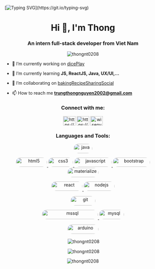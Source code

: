 [![Typing SVG](http://readme-typing-svg.herokuapp.com?font=Fira+Code&size=31&duration=1000&pause=1000&color=2C974BCD&width=435&lines=Hello!;Welcome+to+my+profile!)](https://git.io/typing-svg)

<h1 align="center">Hi 👋, I'm Thong</h1>
<h3 align="center">An intern full-stack developer from Viet Nam</h3>

<p align="center"> <img src="https://komarev.com/ghpvc/?username=thongnt0208&label=Profile%20views&color=0e75b6&style=flat" alt="thongnt0208" /> </p>


- 🔭 I’m currently working on [dicePlay](https://github.com/thongnt0208/dicePlay.git)

- 🌱 I’m currently learning **JS, ReactJS, Java, UX/UI,...**

- 👯 I’m collaborating on [bakingRecipeSharingSocial](https://github.com/SE1613-GROUP4-BakeryReceip)

- 📫 How to reach me **trungthongnguyen2002@gmail.com**

<h3 align="center">Connect with me:</h3>
<p align="center">
<a href="https://fb.com/thongwisen" target="_blank"><img align="center" src="https://raw.githubusercontent.com/rahuldkjain/github-profile-readme-generator/master/src/images/icons/Social/facebook.svg" alt="https://www.facebook.com/thongwisen" height="30" width="40" /></a>
<a href="https://linkedin.com/in/https://www.linkedin.com/in/thong-nguyen-trung-260052135/" target="_blank"><img align="center" src="https://raw.githubusercontent.com/rahuldkjain/github-profile-readme-generator/master/src/images/icons/Social/linked-in-alt.svg" alt="https://www.linkedin.com/in/thong-nguyen-trung-260052135/" height="30" width="40" /></a>
<a href="https://twitter.com/wisenvn" target="_blank"><img align="center" src="https://raw.githubusercontent.com/rahuldkjain/github-profile-readme-generator/master/src/images/icons/Social/twitter.svg" alt="wisenvn" height="30" width="40" /></a>
</p>

<h3 align="center">Languages and Tools:</h3>
<p align="center">

<!-- Java -->
<p align="center">
    <a href="https://www.java.com" target="__blank" rel="noreferrer"> <img src="https://img.shields.io/badge/Java-ED8B00?style=for-the-badge&logo=java&logoColor=white" alt="java" width="60" height="30" style = "border-radius: 40px"/> </a>
</p>

<!-- Front-end -->
<p align="center">
    <a href="https://www.w3.org/html/" target="__blank" rel="noreferrer"> <img src="https://img.shields.io/badge/HTML5-E34F26?style=for-the-badge&logo=html5&logoColor=white" alt="html5" width="100" height="30" style = "border-radius: 40px"/> </a><!-- <a href="https://pugjs.org" target="__blank" rel="noreferrer"> <img src="https://cdn.worldvectorlogo.com/logos/pug.svg" alt="pug" width="60" height="30" style = "border-radius: 40px"/> </a> -->
    <a href="https://www.w3schools.com/css/" target="__blank" rel="noreferrer"> <img src="https://img.shields.io/badge/CSS3-1572B6?style=for-the-badge&logo=css3&logoColor=white" alt="css3" width="80" height="30" style = "border-radius: 40px"/> </a>
    <a href="https://developer.mozilla.org/en-US/docs/Web/JavaScript" target="__blank" rel="noreferrer"> <img src="https://img.shields.io/badge/JavaScript-F7DF1E?style=for-the-badge&logo=javascript&logoColor=black" alt="javascript" width="120" height="30" style = "border-radius: 40px"/> </a>
    <a href="https://getbootstrap.com" target="__blank" rel="noreferrer"> <img src="https://img.shields.io/badge/Bootstrap-563D7C?style=for-the-badge&logo=bootstrap&logoColor=white" alt="bootstrap" width="120" height="30" style = "border-radius: 40px"/> </a>
    <a href="https://materializecss.com/" target="__blank" rel="noreferrer"> <img src="https://img.shields.io/badge/Material--UI-0081CB?style=for-the-badge&logo=material-ui&logoColor=white" alt="materialize" width="100" height="30" style = "border-radius: 40px"/> </a>
</p>

<!-- React/Node -->
<p align="center">
    <a href="https://reactjs.org/" target="__blank" rel="noreferrer"> <img src="https://img.shields.io/badge/React-20232A?style=for-the-badge&logo=react&logoColor=61DAFB" alt="react" width="100" height="30" style = "border-radius: 40px"/> </a>
    <a href="https://nodejs.org" target="__blank" rel="noreferrer"> <img src="https://img.shields.io/badge/Node.js-43853D?style=for-the-badge&logo=node.js&logoColor=white" alt="nodejs" width="100" height="30" style = "border-radius: 40px"/> </a>
</p>

<!-- GIT -->
<p align="center">
    <a href="https://git-scm.com/" target="__blank" rel="noreferrer"> <img src="https://img.shields.io/badge/GIT-E44C30?style=for-the-badge&logo=git&logoColor=white" alt="git" width="80" height="30" style = "border-radius: 40px"/></a>
</p>

<!-- SQL -->
<p align="center">
    <a href="https://www.microsoft.com/en-us/sql-server" target="__blank" rel="noreferrer"> <img src="https://img.shields.io/badge/Microsoft_SQL_Server-CC2927?style=for-the-badge&logo=microsoft-sql-server&logoColor=white" alt="mssql" width="180" height="30" style = "border-radius: 40px"/> </a>
    <a href="https://www.mysql.com/" target="__blank" rel="noreferrer"> <img src="https://img.shields.io/badge/MySQL-005C84?style=for-the-badge&logo=mysql&logoColor=white" alt="mysql" width="80" height="30" style = "border-radius: 40px"/> </a>
</p>

<!-- IoT -->
<p align="center">
    <a href="https://www.arduino.cc/" target="__blank" rel="noreferrer"> <img src="https://img.shields.io/badge/Arduino-00979D?style=for-the-badge&logo=Arduino&logoColor=white" alt="arduino" width="100" height="30" style = "border-radius: 40px"/> </a>
</p> 

 </p>

<p align="center">&nbsp;<img align="center" src="https://github-readme-stats.vercel.app/api/top-langs?username=thongnt0208&show_icons=true&locale=en&layout=compact" alt="thongnt0208" /></p>

<p align="center">&nbsp;<img align="center" src="https://github-readme-stats.vercel.app/api?username=thongnt0208&show_icons=true&locale=en" alt="thongnt0208" /></p>

<p align="center"><img align="center" src="https://github-readme-streak-stats.herokuapp.com/?user=thongnt0208&" alt="thongnt0208" /></p>
